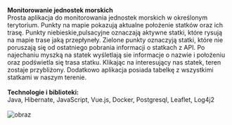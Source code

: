 <b>Monitorowanie jednostek morskich</b><br>
Prosta aplikacja do monitorowania jednostek morskich w określonym terytorium. Punkty na mapie pokazują aktualne położenie statków oraz ich trasę. Punkty niebieskie,pulsacyjne oznaczają aktywne statki, które rysują na mapie trase jaką przepłyneły. Zielone punkty oznaczyją statki, które nie poruszają się od ostatniego pobrania informacji o statkach z API.
Po najechaniu myszką na statek wyśletlają sie informacje o nazwie i położeniu oraz podświetla się trasa statku. Klikając na interesujący nas statek, teren zostaje przybliżony.
Dodatkowo aplikacja posiada tabelkę z wszystkimi statkami w naszym terenie.<br><br>
<b>Technologie i biblioteki:</b><br>
Java, Hibernate, JavaScript, Vue.js, Docker, Postgresql, Leaflet, Log4j2<br><br>
![obraz](https://user-images.githubusercontent.com/40792273/144726139-05fb3628-f796-484c-afe2-f4129a79a655.png)
